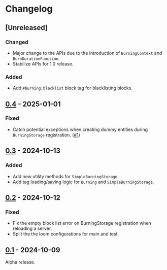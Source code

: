 # Changelog

## [Unreleased]

### Changed

+ Major change to the APIs due to the introduction of `BurningContext` and `BurnDurationFunction`.
+ Stabilize APIs for 1.0 release.

### Added

+ Add `#burning:blacklist` block tag for blacklisting blocks.

## [0.4] - 2025-01-01

### Fixed

+ Catch potential exceptions when creating dummy entities during `BurningStorage` registration. ([#1](https://github.com/NivOridocs/burning/issues/1))

## [0.3] - 2024-10-13

### Added

+ Add new utility methods for `SimpleBurningStorage`.
+ Add tag loading/saving logic for `Burning` and `SimpleBurningStorage`.

## [0.2] - 2024-10-12

### Fixed

+ Fix the empty block list error on BurningStorage registration when reloading a server.
+ Split the the loom configurations for main and test.

## [0.1] - 2024-10-09

Alpha release.

[0.1]: https://github.com/NivOridocs/burning/releases/tag/0.1
[0.2]: https://github.com/NivOridocs/burning/releases/tag/0.2
[0.3]: https://github.com/NivOridocs/burning/releases/tag/0.3
[0.4]: https://github.com/NivOridocs/burning/releases/tag/0.4
